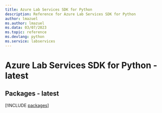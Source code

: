 ```yaml
---
title: Azure Lab Services SDK for Python
description: Reference for Azure Lab Services SDK for Python
author: lmazuel
ms.author: lmazuel
ms.data: 03/07/2023
ms.topic: reference
ms.devlang: python
ms.service: labservices
---
```

# Azure Lab Services SDK for Python - latest
## Packages - latest
[!INCLUDE [packages](lab-services-index.md)]